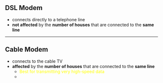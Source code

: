 
## DSL Modem
- connects directly to a telephone line 
- **not affected** by the **number of houses** that are connected to the **same line**
---

## Cable Modem
- connects to the cable TV 
- **affected** by the **number of houses** that are connected to the **same line**
	- <span style="color:#ffff00">Best for transmitting very high-speed data</span> 
	- 